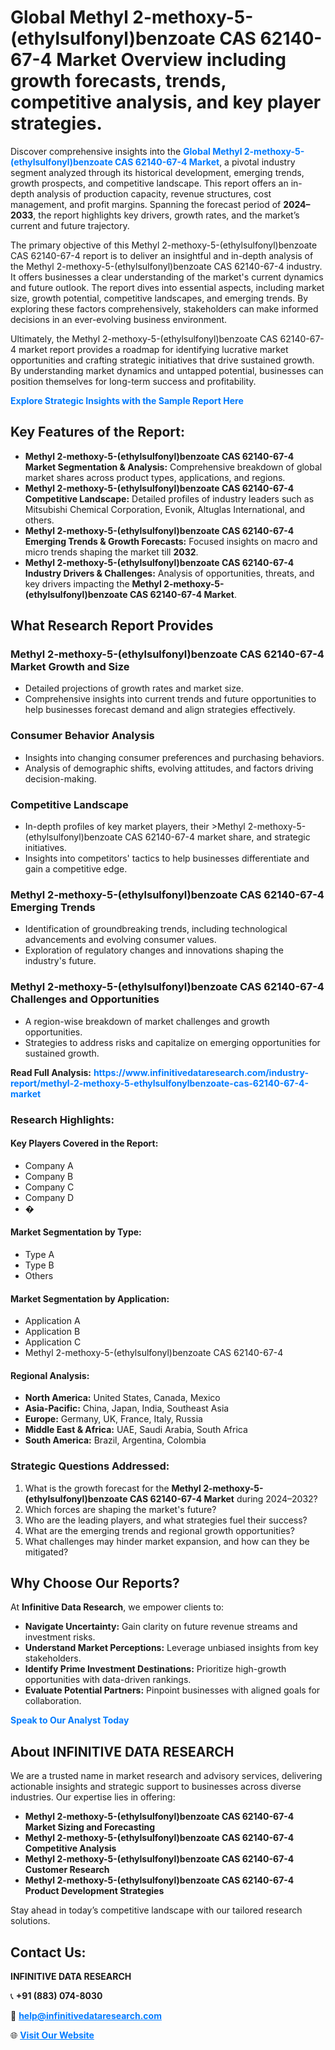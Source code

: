 <h1>Global Methyl 2-methoxy-5-(ethylsulfonyl)benzoate CAS 62140-67-4 Market Overview including growth forecasts, trends, competitive analysis, and key player strategies.</h1>
<p>
Discover comprehensive insights into the 
<a href="https://www.infinitivedataresearch.com/industry-report/methyl-2-methoxy-5-ethylsulfonylbenzoate-cas-62140-67-4-market" rel="dofollow" style="color: #007BFF; text-decoration: none;"><strong>Global Methyl 2-methoxy-5-(ethylsulfonyl)benzoate CAS 62140-67-4 Market</strong></a>, a pivotal industry segment analyzed through its historical development, emerging trends, growth prospects, and competitive landscape. This report offers an in-depth analysis of production capacity, revenue structures, cost management, and profit margins. Spanning the forecast period of <strong>2024–2033</strong>, the report highlights key drivers, growth rates, and the market’s current and future trajectory.
</p>
<p>
The primary objective of this Methyl 2-methoxy-5-(ethylsulfonyl)benzoate CAS 62140-67-4 report is to deliver an insightful and in-depth analysis of the Methyl 2-methoxy-5-(ethylsulfonyl)benzoate CAS 62140-67-4 industry. It offers businesses a clear understanding of the market's current dynamics and future outlook. The report dives into essential aspects, including market size, growth potential, competitive landscapes, and emerging trends. By exploring these factors comprehensively, stakeholders can make informed decisions in an ever-evolving business environment.
</p>
<p>
Ultimately, the Methyl 2-methoxy-5-(ethylsulfonyl)benzoate CAS 62140-67-4 market report provides a roadmap for identifying lucrative market opportunities and crafting strategic initiatives that drive sustained growth. By understanding market dynamics and untapped potential, businesses can position themselves for long-term success and profitability.
</p>
<p>
<a href="https://www.infinitivedataresearch.com/request-sample/reportId=104008" style="color: #007BFF; text-decoration: none;"><strong>Explore Strategic Insights with the Sample Report Here</strong></a>
</p>

<h2>Key Features of the Report:</h2>
<ul>
<li><strong>Methyl 2-methoxy-5-(ethylsulfonyl)benzoate CAS 62140-67-4 Market Segmentation & Analysis:</strong> Comprehensive breakdown of global market shares across product types, applications, and regions.</li>
<li><strong>Methyl 2-methoxy-5-(ethylsulfonyl)benzoate CAS 62140-67-4 Competitive Landscape:</strong> Detailed profiles of industry leaders such as Mitsubishi Chemical Corporation, Evonik, Altuglas International, and others.</li>
<li><strong>Methyl 2-methoxy-5-(ethylsulfonyl)benzoate CAS 62140-67-4 Emerging Trends & Growth Forecasts:</strong> Focused insights on macro and micro trends shaping the market till <strong>2032</strong>.</li>
<li><strong>Methyl 2-methoxy-5-(ethylsulfonyl)benzoate CAS 62140-67-4 Industry Drivers & Challenges:</strong> Analysis of opportunities, threats, and key drivers impacting the <strong>Methyl 2-methoxy-5-(ethylsulfonyl)benzoate CAS 62140-67-4 Market</strong>.</li>
</ul>

<h2>What Research Report Provides</h2>
<h3>Methyl 2-methoxy-5-(ethylsulfonyl)benzoate CAS 62140-67-4 Market Growth and Size</h3>
<ul>
<li>Detailed projections of growth rates and market size.</li>
<li>Comprehensive insights into current trends and future opportunities to help businesses forecast demand and align strategies effectively.</li>
</ul>

<h3>Consumer Behavior Analysis</h3>
<ul>
<li>Insights into changing consumer preferences and purchasing behaviors.</li>
<li>Analysis of demographic shifts, evolving attitudes, and factors driving decision-making.</li>
</ul>

<h3>Competitive Landscape</h3>
<ul>
<li>In-depth profiles of key market players, their >Methyl 2-methoxy-5-(ethylsulfonyl)benzoate CAS 62140-67-4 market share, and strategic initiatives.</li>
<li>Insights into competitors' tactics to help businesses differentiate and gain a competitive edge.</li>
</ul>

<h3>Methyl 2-methoxy-5-(ethylsulfonyl)benzoate CAS 62140-67-4 Emerging Trends</h3>
<ul>
<li>Identification of groundbreaking trends, including technological advancements and evolving consumer values.</li>
<li>Exploration of regulatory changes and innovations shaping the industry's future.</li>
</ul>

<h3>Methyl 2-methoxy-5-(ethylsulfonyl)benzoate CAS 62140-67-4 Challenges and Opportunities</h3>
<ul>
<li>A region-wise breakdown of market challenges and growth opportunities.</li>
<li>Strategies to address risks and capitalize on emerging opportunities for sustained growth.</li>
</ul>
<p><strong>Read Full Analysis:</strong> <a href="https://www.infinitivedataresearch.com/industry-report/methyl-2-methoxy-5-ethylsulfonylbenzoate-cas-62140-67-4-market" rel="dofollow" style="color: #007BFF; text-decoration: none;"><strong>https://www.infinitivedataresearch.com/industry-report/methyl-2-methoxy-5-ethylsulfonylbenzoate-cas-62140-67-4-market</strong></a></p>
<h3>Research Highlights:</h3>
<h4>Key Players Covered in the Report:</h4>
<ul><li>Company A</li><li>Company B</li><li>Company C</li><li>Company D</li><li>�</li></ul>
<h4>Market Segmentation by Type:</h4>
<ul><li>Type A</li><li>Type B</li><li>Others</li></ul>
<h4>Market Segmentation by Application:</h4>
<ul><li>Application A</li><li>Application B</li><li>Application C</li><li>Methyl 2-methoxy-5-(ethylsulfonyl)benzoate CAS 62140-67-4</li></ul>

<h4>Regional Analysis:</h4>
<ul>
<li><strong>North America:</strong> United States, Canada, Mexico</li>
<li><strong>Asia-Pacific:</strong> China, Japan, India, Southeast Asia</li>
<li><strong>Europe:</strong> Germany, UK, France, Italy, Russia</li>
<li><strong>Middle East & Africa:</strong> UAE, Saudi Arabia, South Africa</li>
<li><strong>South America:</strong> Brazil, Argentina, Colombia</li>
</ul>

<h3>Strategic Questions Addressed:</h3>
<ol>
<li>What is the growth forecast for the <strong>Methyl 2-methoxy-5-(ethylsulfonyl)benzoate CAS 62140-67-4 Market</strong> during 2024–2032?</li>
<li>Which forces are shaping the market's future?</li>
<li>Who are the leading players, and what strategies fuel their success?</li>
<li>What are the emerging trends and regional growth opportunities?</li>
<li>What challenges may hinder market expansion, and how can they be mitigated?</li>
</ol>

<h2>Why Choose Our Reports?</h2>
<p>At <strong>Infinitive Data Research</strong>, we empower clients to:</p>
<ul>
<li><strong>Navigate Uncertainty:</strong> Gain clarity on future revenue streams and investment risks.</li>
<li><strong>Understand Market Perceptions:</strong> Leverage unbiased insights from key stakeholders.</li>
<li><strong>Identify Prime Investment Destinations:</strong> Prioritize high-growth opportunities with data-driven rankings.</li>
<li><strong>Evaluate Potential Partners:</strong> Pinpoint businesses with aligned goals for collaboration.</li>
</ul>
<p><a href="https://www.infinitivedataresearch.com/industry-report/methyl-2-methoxy-5-ethylsulfonylbenzoate-cas-62140-67-4-market" rel="dofollow" style="color: #007BFF; text-decoration: none;"><strong>Speak to Our Analyst Today</strong></a></p>

<h2>About INFINITIVE DATA RESEARCH</h2>
<p>We are a trusted name in market research and advisory services, delivering actionable insights and strategic support to businesses across diverse industries. Our expertise lies in offering:</p>
<ul>
<li><strong>Methyl 2-methoxy-5-(ethylsulfonyl)benzoate CAS 62140-67-4 Market Sizing and Forecasting</strong></li>
<li><strong>Methyl 2-methoxy-5-(ethylsulfonyl)benzoate CAS 62140-67-4 Competitive Analysis</strong></li>
<li><strong>Methyl 2-methoxy-5-(ethylsulfonyl)benzoate CAS 62140-67-4 Customer Research</strong></li>
<li><strong>Methyl 2-methoxy-5-(ethylsulfonyl)benzoate CAS 62140-67-4 Product Development Strategies</strong></li>
</ul>
<p>Stay ahead in today’s competitive landscape with our tailored research solutions.</p>

<h2>Contact Us:</h2>
<p><strong>INFINITIVE DATA RESEARCH</strong></p>
<p>📞 <strong>+91 (883) 074-8030</strong></p>
<p>📧 <strong><a href="mailto:help@infinitivedataresearch.com" style="color: #007BFF;">help@infinitivedataresearch.com</a></strong></p>
<p>🌐 <strong><a href="https://www.infinitivedataresearch.com" rel="dofollow" style="color: #007BFF;">Visit Our Website</a></strong></p>